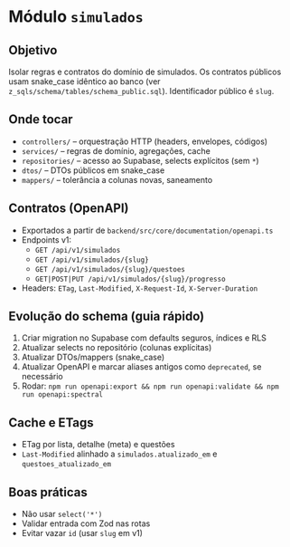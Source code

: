 # Módulo `simulados`

## Objetivo
Isolar regras e contratos do domínio de simulados. Os contratos públicos usam snake_case idêntico ao banco (ver `z_sqls/schema/tables/schema_public.sql`). Identificador público é `slug`.

## Onde tocar
- `controllers/` – orquestração HTTP (headers, envelopes, códigos)
- `services/` – regras de domínio, agregações, cache
- `repositories/` – acesso ao Supabase, selects explícitos (sem `*`)
- `dtos/` – DTOs públicos em snake_case
- `mappers/` – tolerância a colunas novas, saneamento

## Contratos (OpenAPI)
- Exportados a partir de `backend/src/core/documentation/openapi.ts`
- Endpoints v1:
  - `GET /api/v1/simulados`
  - `GET /api/v1/simulados/{slug}`
  - `GET /api/v1/simulados/{slug}/questoes`
  - `GET|POST|PUT /api/v1/simulados/{slug}/progresso`
- Headers: `ETag`, `Last-Modified`, `X-Request-Id`, `X-Server-Duration`

## Evolução do schema (guia rápido)
1. Criar migration no Supabase com defaults seguros, índices e RLS
2. Atualizar selects no repositório (colunas explícitas)
3. Atualizar DTOs/mappers (snake_case)
4. Atualizar OpenAPI e marcar aliases antigos como `deprecated`, se necessário
5. Rodar: `npm run openapi:export && npm run openapi:validate && npm run openapi:spectral`

## Cache e ETags
- ETag por lista, detalhe (meta) e questões
- `Last-Modified` alinhado a `simulados.atualizado_em` e `questoes_atualizado_em`

## Boas práticas
- Não usar `select('*')`
- Validar entrada com Zod nas rotas
- Evitar vazar `id` (usar `slug` em v1)

